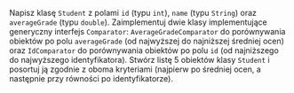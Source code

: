 Napisz klasę `Student` z polami `id` (typu `int`), `name` (typu `String`) oraz `averageGrade` (typu `double`). Zaimplementuj dwie klasy implementujące generyczny interfejs `Comparator`: `AverageGradeComparator` do porównywania obiektów po polu `averageGrade` (od najwyższej do najniższej średniej ocen) oraz `IdComparator` do porównywania obiektów po polu `id` (od najniższego do najwyższego identyfikatora). Stwórz listę 5 obiektów klasy `Student` i posortuj ją zgodnie z oboma kryteriami (najpierw po średniej ocen, a następnie przy równości po identyfikatorze).